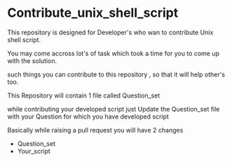 # Contribute_unix_shell_script
This repository is designed for Developer's who wan to contribute Unix shell script. 

You may come accross lot's of task which took a time for you to come up with the solution.

such things you can contribute to this repository , so that it will help other's too.

This Repository will contain 1 file called Question_set 

while contributing your developed script just Update the Question_set file with your Question for which you have developed script

Basically while raising a pull request you will have 2 changes 
- Question_set
- Your_script





